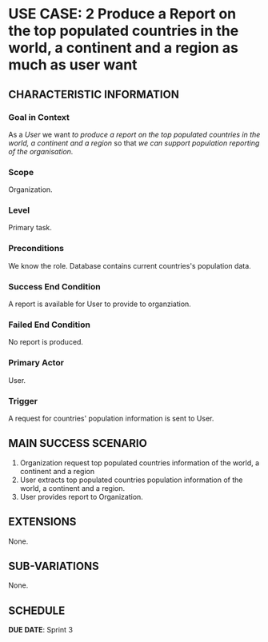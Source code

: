 # USE CASE: 2 Produce a Report on the top populated countries in the world, a continent and a region as much as user want

## CHARACTERISTIC INFORMATION

### Goal in Context

As a *User* we want *to produce a report on the top populated countries in the world, a continent and a region* so that *we can support population reporting of the organisation.*

### Scope

Organization.

### Level

Primary task.

### Preconditions

We know the role.  Database contains current countries's population data.

### Success End Condition

A report is available for User to provide to organziation.

### Failed End Condition

No report is produced.

### Primary Actor

User.

### Trigger

A request for countries' population information is sent to User.

## MAIN SUCCESS SCENARIO

1. Organization request top populated countries information of the world, a continent and a region
2. User extracts top populated countries population information of the world, a continent and a region.
3. User provides report to Organization.

## EXTENSIONS

None.

## SUB-VARIATIONS

None.

## SCHEDULE

**DUE DATE**: Sprint 3

